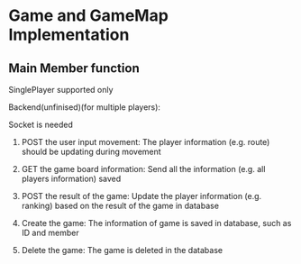 # Game and GameMap Implementation

## Main Member function
SinglePlayer supported only
	
Backend(unfinised)(for multiple players):

Socket is needed

1. POST the user input movement:
	The player information (e.g. route) should be updating during movement
	
2. GET the game board information:
	Send all the information (e.g. all players information) saved
	
3. POST the result of the game:
	Update the player information (e.g. ranking) based on the result of the game in database
	
4. Create the game:
	The information of game is saved in database, such as ID and member
	
5. Delete the game:
	The game is deleted in the database
